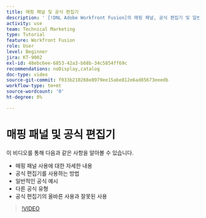 ```yaml
---
title: 매핑 패널 및 공식 편집기
description: ' [!DNL Adobe Workfront Fusion]의 매핑 패널, 공식 편집기 및 일반적인 공식 예시 사용에 대해 자세히 알아봅니다.'
activity: use
team: Technical Marketing
type: Tutorial
feature: Workfront Fusion
role: User
level: Beginner
jira: KT-9002
exl-id: 48ebc6ee-6853-42a3-b68b-34c5854ff69c
recommendations: noDisplay,catalog
doc-type: video
source-git-commit: f033b210268e8979ee15abe812e6ad85673eeedb
workflow-type: tm+mt
source-wordcount: '0'
ht-degree: 0%

---
```


# 매핑 패널 및 공식 편집기

이 비디오를 통해 다음과 같은 사항을 알아볼 수 있습니다.

* 매핑 패널 사용에 대한 자세한 내용
* 공식 편집기를 사용하는 방법
* 일반적인 공식 예시
* 다른 공식 유형
* 공식 편집기의 올바른 사용과 잘못된 사용

>[!VIDEO](https://video.tv.adobe.com/v/335262/?quality=12&learn=on)
